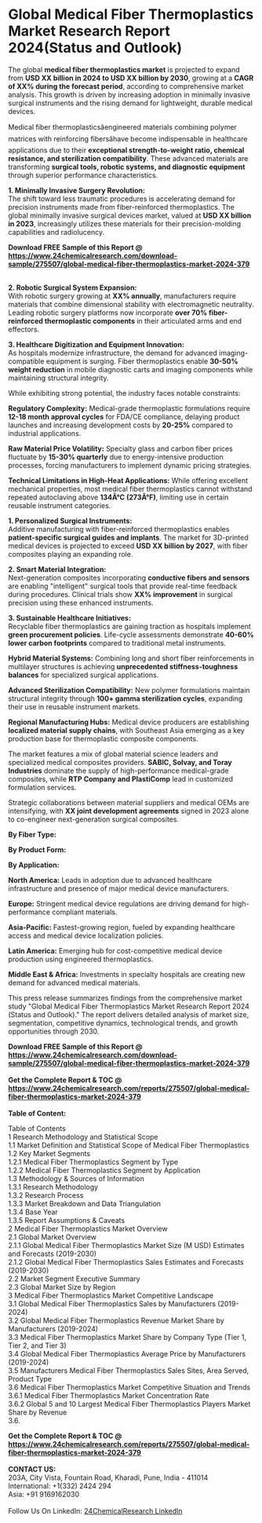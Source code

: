 <h1>Global Medical Fiber Thermoplastics Market Research Report 2024(Status and Outlook)</h1><p>The global <strong>medical fiber thermoplastics market</strong> is projected to expand from <strong>USD XX billion in 2024 to USD XX billion by 2030</strong>, growing at a <strong>CAGR of XX% during the forecast period</strong>, according to comprehensive market analysis. This growth is driven by increasing adoption in minimally invasive surgical instruments and the rising demand for lightweight, durable medical devices.</p><p>Medical fiber thermoplasticsâengineered materials combining polymer matrices with reinforcing fibersâhave become indispensable in healthcare applications due to their <strong>exceptional strength-to-weight ratio, chemical resistance, and sterilization compatibility</strong>. These advanced materials are transforming <strong>surgical tools, robotic systems, and diagnostic equipment</strong> through superior performance characteristics.</p><p><strong>1. Minimally Invasive Surgery Revolution:</strong><br>
The shift toward less traumatic procedures is accelerating demand for precision instruments made from fiber-reinforced thermoplastics. The global minimally invasive surgical devices market, valued at <strong>USD XX billion in 2023</strong>, increasingly utilizes these materials for their precision-molding capabilities and radiolucency.</p><div><b>Download FREE Sample of this Report @ 
            <a href="https://www.24chemicalresearch.com/download-sample/275507/global-medical-fiber-thermoplastics-market-2024-379">
            https://www.24chemicalresearch.com/download-sample/275507/global-medical-fiber-thermoplastics-market-2024-379</a></b></div><br><p><strong>2. Robotic Surgical System Expansion:</strong><br>
With robotic surgery growing at <strong>XX% annually</strong>, manufacturers require materials that combine dimensional stability with electromagnetic neutrality. Leading robotic surgery platforms now incorporate <strong>over 70% fiber-reinforced thermoplastic components</strong> in their articulated arms and end effectors.</p><p><strong>3. Healthcare Digitization and Equipment Innovation:</strong><br>
As hospitals modernize infrastructure, the demand for advanced imaging-compatible equipment is surging. Fiber thermoplastics enable <strong>30-50% weight reduction</strong> in mobile diagnostic carts and imaging components while maintaining structural integrity.</p><p>While exhibiting strong potential, the industry faces notable constraints:</p><p><strong>Regulatory Complexity:</strong> Medical-grade thermoplastic formulations require <strong>12-18 month approval cycles</strong> for FDA/CE compliance, delaying product launches and increasing development costs by <strong>20-25%</strong> compared to industrial applications.</p><p><strong>Raw Material Price Volatility:</strong> Specialty glass and carbon fiber prices fluctuate by <strong>15-30% quarterly</strong> due to energy-intensive production processes, forcing manufacturers to implement dynamic pricing strategies.</p><p><strong>Technical Limitations in High-Heat Applications:</strong> While offering excellent mechanical properties, most medical fiber thermoplastics cannot withstand repeated autoclaving above <strong>134Â°C (273Â°F)</strong>, limiting use in certain reusable instrument categories.</p><p><strong>1. Personalized Surgical Instruments:</strong><br>
Additive manufacturing with fiber-reinforced thermoplastics enables <strong>patient-specific surgical guides and implants</strong>. The market for 3D-printed medical devices is projected to exceed <strong>USD XX billion by 2027</strong>, with fiber composites playing an expanding role.</p><p><strong>2. Smart Material Integration:</strong><br>
Next-generation composites incorporating <strong>conductive fibers and sensors</strong> are enabling "intelligent" surgical tools that provide real-time feedback during procedures. Clinical trials show <strong>XX% improvement</strong> in surgical precision using these enhanced instruments.</p><p><strong>3. Sustainable Healthcare Initiatives:</strong><br>
Recyclable fiber thermoplastics are gaining traction as hospitals implement <strong>green procurement policies</strong>. Life-cycle assessments demonstrate <strong>40-60% lower carbon footprints</strong> compared to traditional metal instruments.</p><p><strong>Hybrid Material Systems:</strong> Combining long and short fiber reinforcements in multilayer structures is achieving <strong>unprecedented stiffness-toughness balances</strong> for specialized surgical applications.</p><p><strong>Advanced Sterilization Compatibility:</strong> New polymer formulations maintain structural integrity through <strong>100+ gamma sterilization cycles</strong>, expanding their use in reusable instrument markets.</p><p><strong>Regional Manufacturing Hubs:</strong> Medical device producers are establishing <strong>localized material supply chains</strong>, with Southeast Asia emerging as a key production base for thermoplastic composite components.</p><p>The market features a mix of global material science leaders and specialized medical composites providers. <strong>SABIC, Solvay, and Toray Industries</strong> dominate the supply of high-performance medical-grade composites, while <strong>RTP Company and PlastiComp</strong> lead in customized formulation services.</p><p>Strategic collaborations between material suppliers and medical OEMs are intensifying, with <strong>XX joint development agreements</strong> signed in 2023 alone to co-engineer next-generation surgical composites.</p><p><strong>By Fiber Type:</strong></p><p><strong>By Product Form:</strong></p><p><strong>By Application:</strong></p><p><strong>North America:</strong> Leads in adoption due to advanced healthcare infrastructure and presence of major medical device manufacturers.</p><p><strong>Europe:</strong> Stringent medical device regulations are driving demand for high-performance compliant materials.</p><p><strong>Asia-Pacific:</strong> Fastest-growing region, fueled by expanding healthcare access and medical device localization policies.</p><p><strong>Latin America:</strong> Emerging hub for cost-competitive medical device production using engineered thermoplastics.</p><p><strong>Middle East &amp; Africa:</strong> Investments in specialty hospitals are creating new demand for advanced medical materials.</p><p>This press release summarizes findings from the comprehensive market study "Global Medical Fiber Thermoplastics Market Research Report 2024 (Status and Outlook)." The report delivers detailed analysis of market size, segmentation, competitive dynamics, technological trends, and growth opportunities through 2030.</p><div><b>Download FREE Sample of this Report @ 
            <a href="https://www.24chemicalresearch.com/download-sample/275507/global-medical-fiber-thermoplastics-market-2024-379">
            https://www.24chemicalresearch.com/download-sample/275507/global-medical-fiber-thermoplastics-market-2024-379</a></b></div><br><div><b>Get the Complete Report & TOC @ 
            <a href="https://www.24chemicalresearch.com/reports/275507/global-medical-fiber-thermoplastics-market-2024-379">
            https://www.24chemicalresearch.com/reports/275507/global-medical-fiber-thermoplastics-market-2024-379</a></b></div><br>
            <b>Table of Content:</b><p>Table of Contents<br />
1 Research Methodology and Statistical Scope<br />
1.1 Market Definition and Statistical Scope of Medical Fiber Thermoplastics<br />
1.2 Key Market Segments<br />
1.2.1 Medical Fiber Thermoplastics Segment by Type<br />
1.2.2 Medical Fiber Thermoplastics Segment by Application<br />
1.3 Methodology & Sources of Information<br />
1.3.1 Research Methodology<br />
1.3.2 Research Process<br />
1.3.3 Market Breakdown and Data Triangulation<br />
1.3.4 Base Year<br />
1.3.5 Report Assumptions & Caveats<br />
2 Medical Fiber Thermoplastics Market Overview<br />
2.1 Global Market Overview<br />
2.1.1 Global Medical Fiber Thermoplastics Market Size (M USD) Estimates and Forecasts (2019-2030)<br />
2.1.2 Global Medical Fiber Thermoplastics Sales Estimates and Forecasts (2019-2030)<br />
2.2 Market Segment Executive Summary<br />
2.3 Global Market Size by Region<br />
3 Medical Fiber Thermoplastics Market Competitive Landscape<br />
3.1 Global Medical Fiber Thermoplastics Sales by Manufacturers (2019-2024)<br />
3.2 Global Medical Fiber Thermoplastics Revenue Market Share by Manufacturers (2019-2024)<br />
3.3 Medical Fiber Thermoplastics Market Share by Company Type (Tier 1, Tier 2, and Tier 3)<br />
3.4 Global Medical Fiber Thermoplastics Average Price by Manufacturers (2019-2024)<br />
3.5 Manufacturers Medical Fiber Thermoplastics Sales Sites, Area Served, Product Type<br />
3.6 Medical Fiber Thermoplastics Market Competitive Situation and Trends<br />
3.6.1 Medical Fiber Thermoplastics Market Concentration Rate<br />
3.6.2 Global 5 and 10 Largest Medical Fiber Thermoplastics Players Market Share by Revenue<br />
3.6.</p><div><b>Get the Complete Report & TOC @ 
            <a href="https://www.24chemicalresearch.com/reports/275507/global-medical-fiber-thermoplastics-market-2024-379">
            https://www.24chemicalresearch.com/reports/275507/global-medical-fiber-thermoplastics-market-2024-379</a></b></div><br><b>CONTACT US:</b><br>
            203A, City Vista, Fountain Road, Kharadi, Pune, India - 411014<br>
            International: +1(332) 2424 294<br>
            Asia: +91 9169162030 <br><br>
            Follow Us On LinkedIn: <a href="https://www.linkedin.com/company/24chemicalresearch/">24ChemicalResearch LinkedIn</a>